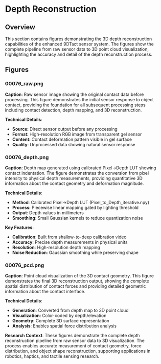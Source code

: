 # Depth Reconstruction

## Overview
This section contains figures demonstrating the 3D depth reconstruction capabilities of the enhanced 9DTact sensor system. The figures show the complete pipeline from raw sensor data to 3D point cloud visualization, highlighting the accuracy and detail of the depth reconstruction process.

## Figures

### 00076_raw.png
**Caption**: Raw sensor image showing the original contact data before processing. This figure demonstrates the initial sensor response to object contact, providing the foundation for all subsequent processing steps including contact detection, depth mapping, and 3D reconstruction.

**Technical Details**:
- **Source**: Direct sensor output before any processing
- **Format**: High-resolution RGB image from transparent gel sensor
- **Content**: Contact deformation pattern visible in gel surface
- **Quality**: Unprocessed data showing natural sensor response

### 00076_depth.png
**Caption**: Depth map generated using calibrated Pixel→Depth LUT showing contact indentation. The figure demonstrates the conversion from pixel intensity to physical depth measurements, providing quantitative 3D information about the contact geometry and deformation magnitude.

**Technical Details**:
- **Method**: Calibrated Pixel→Depth LUT (Pixel_to_Depth_iterative.npy)
- **Process**: Piecewise linear mapping gated by lighting threshold
- **Output**: Depth values in millimeters
- **Smoothing**: Small Gaussian kernels to reduce quantization noise

**Key Features**:
- **Calibration**: Built from shallow-to-deep calibration video
- **Accuracy**: Precise depth measurements in physical units
- **Resolution**: High-resolution depth mapping
- **Noise Reduction**: Gaussian smoothing while preserving shape

### 00076_pcd.png
**Caption**: Point cloud visualization of the 3D contact geometry. This figure demonstrates the final 3D reconstruction output, showing the complete spatial distribution of contact forces and providing detailed geometric information about the contact interface.

**Technical Details**:
- **Generation**: Converted from depth map to 3D point cloud
- **Visualization**: Color-coded by depth/elevation
- **Geometry**: Complete 3D surface representation
- **Analysis**: Enables spatial force distribution analysis

**Research Context**: These figures demonstrate the complete depth reconstruction pipeline from raw sensor data to 3D visualization. The process enables accurate measurement of contact geometry, force distribution, and object shape reconstruction, supporting applications in robotics, haptics, and tactile sensing research.
